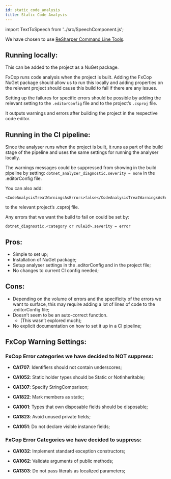 ```yaml
---
id: static_code_analysis
title: Static Code Analysis
---
```


import TextToSpeech from '../src/SpeechComponent.js';

<TextToSpeech>

We have chosen to use [ReSharper Command Line Tools](https://www.jetbrains.com/help/resharper/ReSharper_Command_Line_Tools.html).

##  Running locally:

This can be added to the project as a NuGet package.

FxCop runs code analysis when the project is built. Adding the FxCop NuGet package should allow us to run this locally and adding properties on the relevant project should cause this build to fail if there are any issues.

Setting up the failures for specific errors should be possible by adding the relevant setting to the `.editorConfig` file and to the project’s `.csproj` file.

It outputs warnings and errors after building the project in the respective code editor.
## Running in the CI pipeline:

Since the analyser runs when the project is built, it runs as part of the build stage of the pipeline and uses the same settings for running the analyser locally.

The warnings messages could be suppressed from showing in the build pipeline by setting: `dotnet_analyzer_diagnostic.severity = none` in the .editorConfig file.

You can also add:
```shell
<CodeAnalysisTreatWarningsAsErrors>false</CodeAnalysisTreatWarningsAsErrors>
``` 
to the relevant project’s .csproj file.

Any errors that we want the build to fail on could be set by:
```shell
dotnet_diagnostic.<category or ruleId>.severity = error
```
## Pros:

- Simple to set up;
- Installation of NuGet package;
- Setup analyser settings in the .editorConfig and in the project file;
- No changes to current CI config needed;

## Cons:

- Depending on the volume of errors and the specificity of the errors we want to surface, this may require adding a lot of lines of code to the .editorConfig file;
- Doesn’t seem to be an auto-correct function.
  * (This wasn’t explored much);
- No explicit documentation on how to set it up in a CI pipeline;

## FxCop Warning Settings:
### FxCop Error categories we have decided to NOT suppress:

- **CA1707**: Identifiers should not contain underscores;

- **CA1052**: Static holder types should be Static or NotInheritable;

- **CA1307**: Specify StringComparison;

- **CA1822**: Mark members as static;

- **CA1001**: Types that own disposable fields should be disposable;

- **CA1823**: Avoid unused private fields;

- **CA1051**: Do not declare visible instance fields;

### FxCop Error Categories we have decided to suppress:

- **CA1032**: Implement standard exception constructors;

- **CA1062**: Validate arguments of public methods;

- **CA1303**: Do not pass literals as localized parameters;

</TextToSpeech>